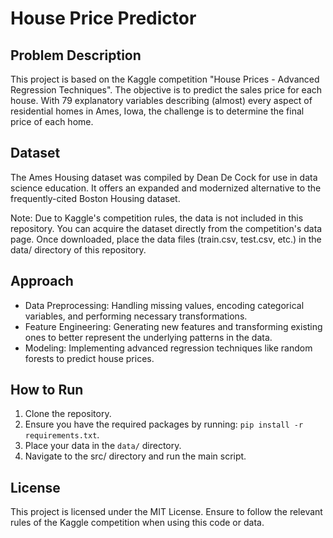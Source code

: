 
# House Price Predictor

## Problem Description
This project is based on the Kaggle competition "House Prices - Advanced Regression Techniques". The objective is to predict the sales price for each house. With 79 explanatory variables describing (almost) every aspect of residential homes in Ames, Iowa, the challenge is to determine the final price of each home.

## Dataset
The Ames Housing dataset was compiled by Dean De Cock for use in data science education. It offers an expanded and modernized alternative to the frequently-cited Boston Housing dataset.

Note: Due to Kaggle's competition rules, the data is not included in this repository. You can acquire the dataset directly from the competition's data page. Once downloaded, place the data files (train.csv, test.csv, etc.) in the data/ directory of this repository.

## Approach
- Data Preprocessing: Handling missing values, encoding categorical variables, and performing necessary transformations.
- Feature Engineering: Generating new features and transforming existing ones to better represent the underlying patterns in the data.
- Modeling: Implementing advanced regression techniques like random forests to predict house prices.

## How to Run
1. Clone the repository.
2. Ensure you have the required packages by running: `pip install -r requirements.txt`.
3. Place your data in the `data/` directory.
4. Navigate to the src/ directory and run the main script.

## License
This project is licensed under the MIT License. Ensure to follow the relevant rules of the Kaggle competition when using this code or data.

